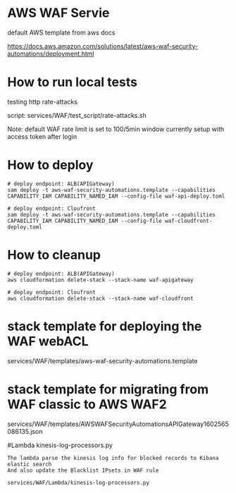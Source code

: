 # AWS WAF Servie

default AWS template from aws docs

https://docs.aws.amazon.com/solutions/latest/aws-waf-security-automations/deployment.html

# How to run local tests
testing http rate-attacks 

script:
services/WAF/test_script/rate-attacks.sh

Note:
default WAF rate limit is set to 100/5min window
currently setup with access token after login

# How to deploy

```
# deploy endpoint: ALB(APIGateway)
sam deploy -t aws-waf-security-automations.template --capabilities CAPABILITY_IAM CAPABILITY_NAMED_IAM --config-file waf-api-deploy.toml

# deploy endpoint: Cloufront
sam deploy -t aws-waf-security-automations.template --capabilities CAPABILITY_IAM CAPABILITY_NAMED_IAM --config-file waf-cloudfront-deploy.toml

```

# How to cleanup

```
# deploy endpoint: ALB(APIGateway)
aws cloudformation delete-stack --stack-name waf-apigateway

# deploy endpoint: Cloufront
aws cloudformation delete-stack --stack-name waf-cloudfront

```
# stack template for deploying the WAF webACL
services/WAF/templates/aws-waf-security-automations.template
# stack template for migrating from WAF classic to AWS WAF2
services/WAF/templates/AWSWAFSecurityAutomationsAPIGateway1602565086135.json

#Lambda kinesis-log-processors.py

```
The lambda parse the kinesis log info for blocked records to Kibana elastic search
And also update the Blacklist IPsets in WAF rule
 
services/WAF/Lambda/kinesis-log-processors.py

```